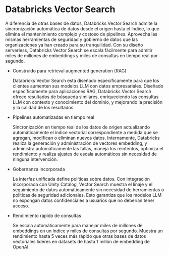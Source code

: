 # Databricks Vector Search

A diferencia de otras bases de datos, Databricks Vector Search admite la sincronización automática de datos desde el origen hasta el índice, lo que elimina el mantenimiento complejo y costoso de pipelines. Aprovecha las mismas herramientas de seguridad y gobierno de datos que las organizaciones ya han creado para su tranquilidad. Con su diseño serverless, Databricks Vector Search se escala fácilmente para admitir miles de millones de embeddings y miles de consultas en tiempo real por segundo.

- Construido para retrieval augmented generation (RAG)

  Databricks Vector Search está diseñado específicamente para que los clientes aumenten sus modelos LLM con datos empresariales. Diseñado específicamente para aplicaciones RAG, Databricks Vector Search ofrece resultados de búsqueda similares, enriqueciendo las consultas LLM con contexto y conocimiento del dominio, y mejorando la precisión y la calidad de los resultados.

- Pipelines automatizadas en tiempo real

  Sincronización en tiempo real de los datos de origen actualizando automáticamente el índice vectorial correspondiente a medida que se agregan, modifican o eliminan nuevos datos. Internamente, Databricks realiza la generación y administración de vectores embedding, y administra automáticamente las fallas, maneja los reintentos, optimiza el rendimiento y realiza ajustes de escala automáticos sin necesidad de ninguna intervención.

- Gobernanza incorporada

  La interfaz unificada define políticas sobre datos. Con integración incorporada con Unity Catalog, Vector Search muestra el linaje y el seguimiento de datos automáticamente sin necesidad de herramientas o políticas de seguridad adicionales. Esto garantiza que los modelos LLM no expongan datos confidenciales a usuarios que no deberían tener acceso.

- Rendimiento rápido de consultas

  Se escala automáticamente para manejar miles de millones de embeddings en un índice y miles de consultas por segundo. Muestra un rendimiento hasta 5 veces más rápido que otras bases de datos vectoriales líderes en datasets de hasta 1 millón de embedding  de OpenAI.

